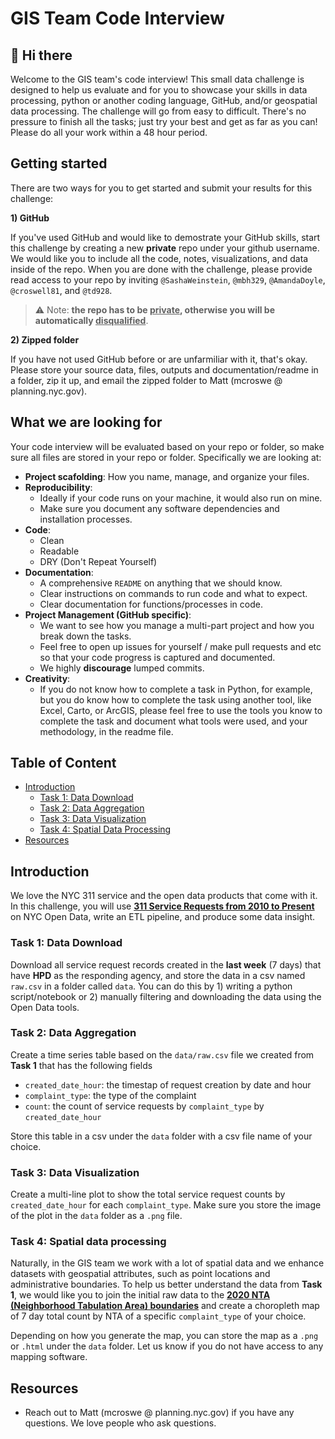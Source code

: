 # GIS Team Code Interview

## 👋 Hi there

Welcome to the GIS team's code interview! This small data challenge is designed to help us evaluate and for you to showcase your skills in data processing, python or another coding language, GitHub, and/or geospatial data processing. The challenge will go from easy to difficult.  There's no pressure to finish all the tasks; just try your best and get as far as you can! Please do all your work within a 48 hour period.

## Getting started

There are two ways for you to get started and submit your results for this challenge:

**1) GitHub**

If you've used GitHub and would like to demostrate your GitHub skills, start this challenge by creating a new **private** repo under your github username. We would like you to include all the code, notes, visualizations, and data inside of the repo. When you are done with the challenge, please provide read access to your repo by inviting `@SashaWeinstein`, `@mbh329`, `@AmandaDoyle`, `@croswell81`, and `@td928`.
> ⚠️ Note: **the repo has to be <ins>private</ins>, otherwise you will be automatically <ins>disqualified</ins>**.

**2) Zipped folder**

If you have not used GitHub before or are unfarmiliar with it, that's okay.  Please store your source data, files, outputs and documentation/readme in a folder, zip it up, and email the zipped folder to Matt (mcroswe @ planning.nyc.gov).

## What we are looking for

Your code interview will be evaluated based on your repo or folder, so make sure all files are stored in your repo or folder. Specifically we are looking at:

- **Project scafolding**: How you name, manage, and organize your files.
- **Reproducibility**:
  - Ideally if your code runs on your machine, it would also run on mine.
  - Make sure you document any software dependencies and installation processes.
- **Code**:
  - Clean
  - Readable
  - DRY (Don't Repeat Yourself)
- **Documentation**:
  - A comprehensive `README` on anything that we should know.
  - Clear instructions on commands to run code and what to expect.
  - Clear documentation for functions/processes in code.
- **Project Management (GitHub specific)**:
  - We want to see how you manage a multi-part project and how you break down the tasks.
  - Feel free to open up issues for yourself / make pull requests and etc so that your code progress is captured and documented.
  - We highly **discourage** lumped commits.
- **Creativity**:
  - If you do not know how to complete a task in Python, for example, but you do know how to complete the task using another tool, like Excel, Carto, or ArcGIS, please feel free to use the tools you know to complete the task and document what tools were used, and your methodology, in the readme file.  


## Table of Content

- [Introduction](#introduction)
  - [Task 1: Data Download](#task-1-data-download)
  - [Task 2: Data Aggregation](#task-2-data-aggregation)
  - [Task 3: Data Visualization](#task-3-data-visualization)
  - [Task 4: Spatial Data Processing](#task-4-spatial-data-processing)
- [Resources](#resources)

## Introduction

We love the NYC 311 service and the open data products that come with it. In this challenge, you will use **[311 Service Requests from 2010 to Present](https://data.cityofnewyork.us/Social-Services/311-Service-Requests-from-2010-to-Present/erm2-nwe9)** on NYC Open Data, write an ETL pipeline, and produce some data insight.

### Task 1: Data Download

Download all service request records created in the **last week** (7 days) that have **HPD** as the responding agency, and store the data in a csv named `raw.csv` in a folder called `data`.
You can do this by 1) writing a python script/notebook or 2) manually filtering and downloading the data using the Open Data tools.

### Task 2: Data Aggregation

Create a time series table based on the `data/raw.csv` file we created from **Task 1** that has the following fields

- `created_date_hour`: the timestap of request creation by date and hour
- `complaint_type`: the type of the complaint
- `count`: the count of service requests by `complaint_type` by `created_date_hour`

Store this table in a csv under the `data` folder with a csv file name of your choice.

### Task 3: Data Visualization

Create a multi-line plot to show the total service request counts by `created_date_hour` for each `complaint_type`. Make sure you store the image of the plot in the `data` folder as a `.png` file.  

### Task 4: Spatial data processing

Naturally, in the GIS team we work with a lot of spatial data and we enhance datasets with geospatial attributes, such as point locations and administrative boundaries. To help us better understand the data from **Task 1**, we would like you to join the initial raw data to the **[2020 NTA (Neighborhood Tabulation Area) boundaries](https://www1.nyc.gov/site/planning/data-maps/open-data/census-download-metadata.page)** and create a choropleth map of 7 day total count by NTA of a specific `complaint_type` of your choice.

Depending on how you generate the map, you can store the map as a `.png` or `.html` under the `data` folder. Let us know if you do not have access to any mapping software.

## Resources

- Reach out to Matt (mcroswe @ planning.nyc.gov) if you have any questions. We love people who ask questions.
